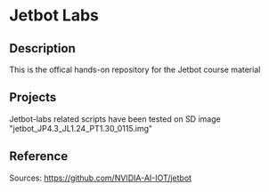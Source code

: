 # Jetbot Labs

## Description

This is the offical hands-on repository for the Jetbot course material

## Projects

Jetbot-labs related scripts have been tested on SD image "jetbot_JP4.3_JL1.24_PT1.30_0115.img"

## Reference

Sources: https://github.com/NVIDIA-AI-IOT/jetbot
